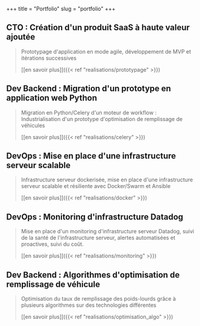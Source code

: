 +++
title = "Portfolio"
slug = "portfolio"
+++


## CTO : Création d'un produit SaaS à haute valeur ajoutée
> Prototypage d'application en mode agile, développement de MVP et itérations successives
>
> [[en savoir plus]]({{< ref "realisations/prototypage" >}})

## Dev Backend : Migration d'un prototype en application web Python
> Migration en Python/Celery d'un moteur de workflow : Industrialisation d'un prototype d'optimisation de remplissage de véhicules
>
> [[en savoir plus]]({{< ref "realisations/celery" >}})

## DevOps : Mise en place d'une infrastructure serveur scalable 
> Infrastructure serveur dockerisée, mise en place d'une infrastructure serveur scalable et résiliente avec Docker/Swarm et Ansible
>
> [[en savoir plus]]({{< ref "realisations/docker" >}})

## DevOps : Monitoring d'infrastructure Datadog
> Mise en place d'un monitoring d'infrastructure serveur Datadog, suivi de la santé de l'infrastructure serveur, alertes automatisées et proactives, suivi du coût.
> 
> [[en savoir plus]]({{< ref "realisations/monitoring" >}})

## Dev Backend : Algorithmes d'optimisation de remplissage de véhicule
> Optimisation du taux de remplissage des poids-lourds grâce à plusieurs algorithmes sur des technologies différentes
>
> [[en savoir plus]]({{< ref "realisations/optimisation_algo" >}})

